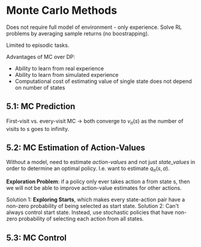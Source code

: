 # Monte Carlo Methods

Does not require full model of environment - only experience. Solve RL problems by averaging sample returns (no boostrapping).

Limited to episodic tasks.

Advantages of MC over DP:
- Ability to learn from real experience
- Ability to learn from simulated experience
- Computational cost of estimating value of single state does not depend on number of states

## 5.1: MC Prediction

First-visit vs. every-visit MC -> both converge to $v_\pi(s)$ as the number of visits to s goes to infinity.

## 5.2: MC Estimation of Action-Values

Without a model, need to estimate _action-values_ and not just _state_values_ in order to determine an optimal policy. I.e. want to estimate $q_\pi(s, a)$.

**Exploration Problem**: if a policy only ever takes action a from state s, then we will not be able to improve action-value estimates for other actions.

Solution 1: **Exploring Starts**, which makes every state-action pair have a non-zero probability of being selected as start state.
Solution 2: Can't always control start state. Instead, use stochastic policies that have non-zero probability of selecting each action from all states.

## 5.3: MC Control




